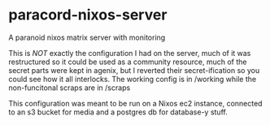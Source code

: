 # paracord-nixos-server
A paranoid nixos matrix server with monitoring

This is _NOT_ exactly the configuration I had on the server, much of it was restructured so it could be used as a community resource, much of the secret parts were kept in agenix, but I reverted their secret-ification so you could see how it all interlocks. The working config is in /working while the non-funcitonal scraps are in /scraps

This configuration was meant to be run on a Nixos ec2 instance, connected to an s3 bucket for media and a postgres db for database-y stuff.
